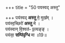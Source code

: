 +++
title = "50 पयस्वद् अस्तु"

+++
पय॑स्वद् **अस्तु** मे॒ मुख᳚म् ।  
पय॑स्व॒च्छिरो॑ **अस्तु** मे ।   
पय॑स्वान् वि॒श्वत॑ᳶ प्र॒त्यङ्ङ् ।   
पय॑सा॒ **सम्पि॑पृग्धि** मा ॥19॥
